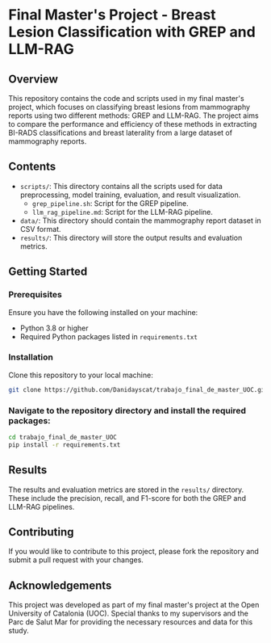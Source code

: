 # Final Master's Project - Breast Lesion Classification with GREP and LLM-RAG

## Overview

This repository contains the code and scripts used in my final master's project, which focuses on classifying breast lesions from mammography reports using two different methods: GREP and LLM-RAG. The project aims to compare the performance and efficiency of these methods in extracting BI-RADS classifications and breast laterality from a large dataset of mammography reports.

## Contents

- `scripts/`: This directory contains all the scripts used for data preprocessing, model training, evaluation, and result visualization.
  - `grep_pipeline.sh`: Script for the GREP pipeline.
  - `llm_rag_pipeline.md`: Script for the LLM-RAG pipeline.
- `data/`: This directory should contain the mammography report dataset in CSV format.
- `results/`: This directory will store the output results and evaluation metrics.

## Getting Started

### Prerequisites

Ensure you have the following installed on your machine:

- Python 3.8 or higher
- Required Python packages listed in `requirements.txt`

### Installation

Clone this repository to your local machine:

```bash
git clone https://github.com/Danidayscat/trabajo_final_de_master_UOC.git
```

### Navigate to the repository directory and install the required packages:

```bash
cd trabajo_final_de_master_UOC
pip install -r requirements.txt
```

## Results

The results and evaluation metrics are stored in the `results/` directory. These include the precision, recall, and F1-score for both the GREP and LLM-RAG pipelines.

## Contributing

If you would like to contribute to this project, please fork the repository and submit a pull request with your changes.

## Acknowledgements

This project was developed as part of my final master's project at the Open University of Catalonia (UOC). Special thanks to my supervisors and the Parc de Salut Mar for providing the necessary resources and data for this study.


